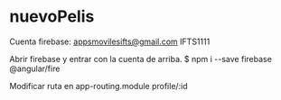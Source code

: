 # nuevoPelis
Cuenta firebase:
appsmovilesifts@gmail.com
IFTS1111

Abrir firebase y entrar con la cuenta de arriba.
$ npm i --save firebase @angular/fire

Modificar ruta en app-routing.module     profile/:id
